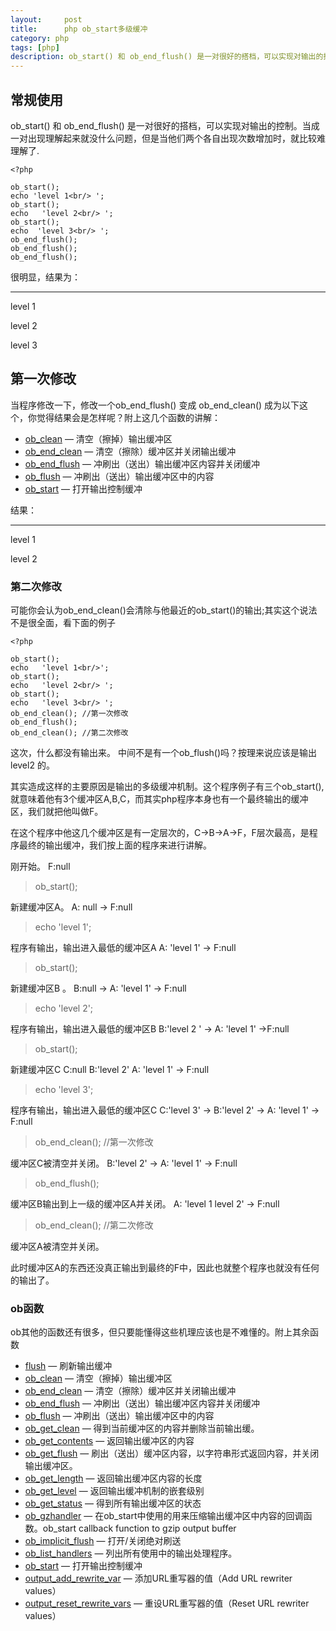 ```yaml
---
layout:     post
title:      php ob_start多级缓冲
category: php
tags: [php]
description: ob_start() 和 ob_end_flush() 是一对很好的搭档，可以实现对输出的控制。当成一对出现理解起来就没什么问题，但是当他们两个各自出现次数增加时，就比较难理解了.
---
```


## 常规使用

ob_start() 和 ob_end_flush() 是一对很好的搭档，可以实现对输出的控制。当成一对出现理解起来就没什么问题，但是当他们两个各自出现次数增加时，就比较难理解了.

```
<?php

ob_start();
echo 'level 1<br/> ';
ob_start();
echo   'level 2<br/> ';
ob_start();
echo  'level 3<br/> ';
ob_end_flush();
ob_end_flush();
ob_end_flush();
```

很明显，结果为：

--------

level 1

level 2

level 3

## 第一次修改

当程序修改一下，修改一个ob_end_flush() 变成 ob_end_clean() 成为以下这个，你觉得结果会是怎样呢？附上这几个函数的讲解：


- [ob_clean](http://cn2.php.net/manual/zh/function.ob-clean.php) — 清空（擦掉）输出缓冲区
- [ob_end_clean](http://cn2.php.net/manual/zh/function.ob-end-clean.php) — 清空（擦除）缓冲区并关闭输出缓冲
- [ob_end_flush](http://cn2.php.net/manual/zh/function.ob-end-flush.php) — 冲刷出（送出）输出缓冲区内容并关闭缓冲
- [ob_flush](http://cn2.php.net/manual/zh/function.ob-flush.php) — 冲刷出（送出）输出缓冲区中的内容
- [ob_start](http://cn2.php.net/manual/zh/function.ob-start.php) — 打开输出控制缓冲


结果：

--------

level 1

level 2

### 第二次修改

可能你会认为ob_end_clean()会清除与他最近的ob_start()的输出;其实这个说法不是很全面，看下面的例子

```
<?php

ob_start();
echo   'level 1<br/>';
ob_start();
echo   'level 2<br/> ';
ob_start();
echo   'level 3<br/> ';
ob_end_clean(); //第一次修改
ob_end_flush();
ob_end_clean(); //第二次修改
```

这次，什么都没有输出来。
中间不是有一个ob_flush()吗？按理来说应该是输出  level2 的。

其实造成这样的主要原因是输出的多级缓冲机制。这个程序例子有三个ob_start(),就意味着他有3个缓冲区A,B,C，而其实php程序本身也有一个最终输出的缓冲区，我们就把他叫做F。

在这个程序中他这几个缓冲区是有一定层次的，C->B->A->F，F层次最高，是程序最终的输出缓冲，我们按上面的程序来进行讲解。

刚开始。  F:null 

>ob_start();

新建缓冲区A。  A: null -> F:null

>echo   'level 1';

程序有输出，输出进入最低的缓冲区A  A: 'level 1' -> F:null

>ob_start(); 

新建缓冲区B 。 B:null  ->  A: 'level 1' -> F:null

>echo   'level 2';

程序有输出，输出进入最低的缓冲区B     B:'level 2 ' ->  A: 'level 1' ->F:null

>ob_start();

新建缓冲区C   C:null  B:'level 2'   A: 'level 1' -> F:null

>echo   'level 3';

程序有输出，输出进入最低的缓冲区C    C:'level 3'  ->  B:'level 2'  ->  A: 'level 1' -> F:null

>ob_end_clean(); //第一次修改

缓冲区C被清空并关闭。  B:'level 2'  ->  A: 'level 1' -> F:null

>ob_end_flush();

缓冲区B输出到上一级的缓冲区A并关闭。   A: 'level 1 level 2' -> F:null

>ob_end_clean(); //第二次修改

缓冲区A被清空并关闭。

此时缓冲区A的东西还没真正输出到最终的F中，因此也就整个程序也就没有任何的输出了。

### ob函数

ob其他的函数还有很多，但只要能懂得这些机理应该也是不难懂的。附上其余函数

- [flush](http://cn2.php.net/manual/zh/function.flush.php) — 刷新输出缓冲
- [ob_clean](http://cn2.php.net/manual/zh/function.ob-clean.php) — 清空（擦掉）输出缓冲区
- [ob_end_clean](http://cn2.php.net/manual/zh/function.ob-end-clean.php) — 清空（擦除）缓冲区并关闭输出缓冲
- [ob_end_flush](http://cn2.php.net/manual/zh/function.ob-end-flush.php) — 冲刷出（送出）输出缓冲区内容并关闭缓冲
- [ob_flush](http://cn2.php.net/manual/zh/function.ob-flush.php) — 冲刷出（送出）输出缓冲区中的内容
- [ob_get_clean](http://cn2.php.net/manual/zh/function.ob-get-clean.php) — 得到当前缓冲区的内容并删除当前输出缓。
- [ob_get_contents](http://cn2.php.net/manual/zh/function.ob-get-contents.php) — 返回输出缓冲区的内容
- [ob_get_flush](http://cn2.php.net/manual/zh/function.ob-get-flush.php) — 刷出（送出）缓冲区内容，以字符串形式返回内容，并关闭输出缓冲区。
- [ob_get_length](http://cn2.php.net/manual/zh/function.ob-get-length.php) — 返回输出缓冲区内容的长度
- [ob_get_level](http://cn2.php.net/manual/zh/function.ob-get-level.php) — 返回输出缓冲机制的嵌套级别
- [ob_get_status](http://cn2.php.net/manual/zh/function.ob-get-status.php) — 得到所有输出缓冲区的状态
- [ob_gzhandler](http://cn2.php.net/manual/zh/function.ob-gzhandler.php) — 在ob_start中使用的用来压缩输出缓冲区中内容的回调函数。ob_start callback function to gzip output buffer
- [ob_implicit_flush](http://cn2.php.net/manual/zh/function.ob-implicit-flush.php) — 打开/关闭绝对刷送
- [ob_list_handlers](http://cn2.php.net/manual/zh/function.ob-list-handlers.php) — 列出所有使用中的输出处理程序。
- [ob_start](http://cn2.php.net/manual/zh/function.ob-start.php) — 打开输出控制缓冲
- [output_add_rewrite_var](http://cn2.php.net/manual/zh/function.output-add-rewrite-var.php) — 添加URL重写器的值（Add URL rewriter values）
- [output_reset_rewrite_vars](http://cn2.php.net/manual/zh/function.output-reset-rewrite-vars.php) — 重设URL重写器的值（Reset URL rewriter values）


